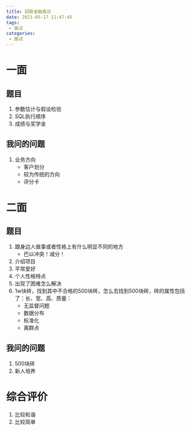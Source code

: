 ```yaml
---
title: 招联金融面试
date: 2021-05-17 11:47:45
tags:
 - 面试
categories:
 - 面试
---
```


# 一面

## 题目

1. 参数估计与假设检验
2. SQL执行顺序
3. 成绩与奖学金

## 我问的问题
1. 业务方向
    - 客户划分
    - 较为传统的方向
    - 评分卡

# 二面

## 题目

1. 跟身边人做事或者性格上有什么明显不同的地方
    - 巴以冲突！减分！
2. 介绍项目
3. 平常爱好
4. 个人性格特点
5. 出现了困难怎么解决
6. 1w块砖，找到其中不合格的500块砖，怎么去找到500块砖，砖的属性包括了：长、宽、高、质量：
    - 无监督问题
    - 数据分布
    - 标准化
    - 离群点

## 我问的问题
1. 500块砖
2. 新人培养

# 综合评价

1. 比较和谐
2. 比较简单

